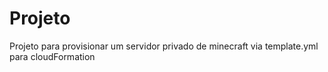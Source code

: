 # Projeto

Projeto para provisionar um servidor privado de minecraft via template.yml para cloudFormation
